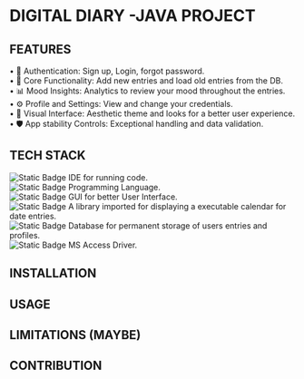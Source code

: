 # DIGITAL DIARY -JAVA PROJECT
## FEATURES
• 🪪 Authentication: Sign up, Login, forgot password.<br>
• 🎯	Core Functionality: Add new entries and load old entries from the DB.<br>
• 📊	Mood Insights: Analytics to review your mood throughout the entries.<br>
• ⚙️	Profile and Settings: View and change your credentials.<br>
• 🪻	Visual Interface: Aesthetic theme and looks for a better user experience.<br>
• 🛡️ App stability Controls: Exceptional handling and data validation.<br>

## TECH STACK 

![Static Badge](https://img.shields.io/badge/NetBeans-green?style=plastic&logo=apachenetbeanside&logoColor=black) 
IDE for running code.<br>
![Static Badge](https://img.shields.io/badge/Java-blue?style=plastic)
Programming Language.<br>
![Static Badge](https://img.shields.io/badge/Java_FX-yellow?style=plastic)
GUI for better User Interface.<br>
![Static Badge](https://img.shields.io/badge/JCalendar-orange?style=plastic)
A library imported for displaying a executable calendar for date entries.<br>
![Static Badge](https://img.shields.io/badge/MS_Access-red?style=plastic)
Database for permanent storage of users entries and profiles.<br>
![Static Badge](https://img.shields.io/badge/UCanAccess-brown?style=plastic)
MS Access Driver.<br>

## INSTALLATION
## USAGE 
## LIMITATIONS (MAYBE)
## CONTRIBUTION 
